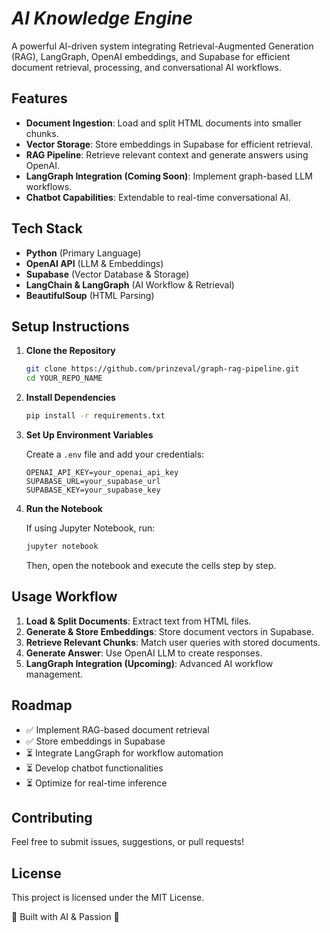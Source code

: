 # _AI Knowledge Engine_

A powerful AI-driven system integrating Retrieval-Augmented Generation (RAG), LangGraph, OpenAI embeddings, and Supabase for efficient document retrieval, processing, and conversational AI workflows.

## Features

- **Document Ingestion**: Load and split HTML documents into smaller chunks.
- **Vector Storage**: Store embeddings in Supabase for efficient retrieval.
- **RAG Pipeline**: Retrieve relevant context and generate answers using OpenAI.
- **LangGraph Integration (Coming Soon)**: Implement graph-based LLM workflows.
- **Chatbot Capabilities**: Extendable to real-time conversational AI.

## Tech Stack

- **Python** (Primary Language)
- **OpenAI API** (LLM & Embeddings)
- **Supabase** (Vector Database & Storage)
- **LangChain & LangGraph** (AI Workflow & Retrieval)
- **BeautifulSoup** (HTML Parsing)

## Setup Instructions

1. **Clone the Repository**
    ```sh
    git clone https://github.com/prinzeval/graph-rag-pipeline.git
    cd YOUR_REPO_NAME
    ```

2. **Install Dependencies**
    ```sh
    pip install -r requirements.txt
    ```

3. **Set Up Environment Variables**

    Create a `.env` file and add your credentials:
    ```env
    OPENAI_API_KEY=your_openai_api_key
    SUPABASE_URL=your_supabase_url
    SUPABASE_KEY=your_supabase_key
    ```

4. **Run the Notebook**

    If using Jupyter Notebook, run:
    ```sh
    jupyter notebook
    ```
    Then, open the notebook and execute the cells step by step.


## Usage Workflow

1. **Load & Split Documents**: Extract text from HTML files.
2. **Generate & Store Embeddings**: Store document vectors in Supabase.
3. **Retrieve Relevant Chunks**: Match user queries with stored documents.
4. **Generate Answer**: Use OpenAI LLM to create responses.
5. **LangGraph Integration (Upcoming)**: Advanced AI workflow management.

## Roadmap

- ✅ Implement RAG-based document retrieval
- ✅ Store embeddings in Supabase
- ⏳ Integrate LangGraph for workflow automation
- ⏳ Develop chatbot functionalities
- ⏳ Optimize for real-time inference

## Contributing

Feel free to submit issues, suggestions, or pull requests!

## License

This project is licensed under the MIT License.

🚀 Built with AI & Passion 🚀
